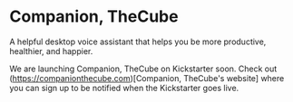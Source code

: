 # Companion, TheCube

A helpful desktop voice assistant that helps you be more productive, healthier, and happier.

We are launching Companion, TheCube on Kickstarter soon. Check out (https://companionthecube.com)[Companion, TheCube's website] where you can sign up to be notified when the Kickstarter goes live.
